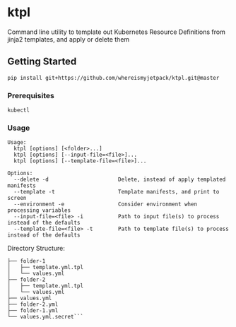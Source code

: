 # ktpl

Command line utility to template out Kubernetes Resource Definitions from jinja2 templates, and apply or delete them

## Getting Started
`pip install git+https://github.com/whereismyjetpack/ktpl.git@master`

### Prerequisites

`kubectl`

### Usage
```
Usage:
  ktpl [options] [<folder>...]
  ktpl [options] [--input-file=<file>]...
  ktpl [options] [--template-file=<file>]...

Options:
  --delete -d                      Delete, instead of apply templated manifests
  --template -t                    Template manifests, and print to screen
  --environment -e                 Consider environment when processing variables
  --input-file=<file> -i           Path to input file(s) to process instead of the defaults
  --template-file=<file> -t        Path to template file(s) to process instead of the defaults
```


Directory Structure:
```.
├── folder-1
│   ├── template.yml.tpl
│   └── values.yml
├── folder-2
│   ├── template.yml.tpl
│   └── values.yml
├── values.yml
├── folder-2.yml
├── folder-1.yml
└── values.yml.secret```



